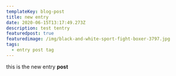 ```yaml
---
templateKey: blog-post
title: new entry
date: 2020-06-15T13:17:49.273Z
description: test tentry
featuredpost: true
featuredimage: /img/black-and-white-sport-fight-boxer-3797.jpg
tags:
  - entry post tag
---
```

this is the new entry **post**